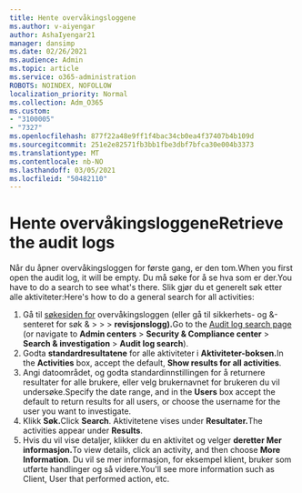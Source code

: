 ```yaml
---
title: Hente overvåkingsloggene
ms.author: v-aiyengar
author: AshaIyengar21
manager: dansimp
ms.date: 02/26/2021
ms.audience: Admin
ms.topic: article
ms.service: o365-administration
ROBOTS: NOINDEX, NOFOLLOW
localization_priority: Normal
ms.collection: Adm_O365
ms.custom:
- "3100005"
- "7327"
ms.openlocfilehash: 877f22a48e9ff1f4bac34cb0ea4f37407b4b109d
ms.sourcegitcommit: 251e2e82571fb3bb1fbe3dbf7bfca30e004b3373
ms.translationtype: MT
ms.contentlocale: nb-NO
ms.lasthandoff: 03/05/2021
ms.locfileid: "50482110"
---
```

# <a name="retrieve-the-audit-logs"></a><span data-ttu-id="94403-102">Hente overvåkingsloggene</span><span class="sxs-lookup"><span data-stu-id="94403-102">Retrieve the audit logs</span></span>

<span data-ttu-id="94403-103">Når du åpner overvåkingsloggen for første gang, er den tom.</span><span class="sxs-lookup"><span data-stu-id="94403-103">When you first open the audit log, it will be empty.</span></span> <span data-ttu-id="94403-104">Du må søke for å se hva som er der.</span><span class="sxs-lookup"><span data-stu-id="94403-104">You have to do a search to see what's there.</span></span> <span data-ttu-id="94403-105">Slik gjør du et generelt søk etter alle aktiviteter:</span><span class="sxs-lookup"><span data-stu-id="94403-105">Here's how to do a general search for all activities:</span></span>

1. <span data-ttu-id="94403-106">Gå til [søkesiden for](https://protection.office.com/#/unifiedauditlog) overvåkingsloggen (eller gå til sikkerhets- og &-senteret for søk &   >    >    >  **revisjonslogg).**</span><span class="sxs-lookup"><span data-stu-id="94403-106">Go to the [Audit log search page](https://protection.office.com/#/unifiedauditlog) (or navigate to  **Admin centers** > **Security & Compliance center** > **Search & investigation** > **Audit log search**).</span></span>
1. <span data-ttu-id="94403-107">Godta **standardresultatene** for alle aktiviteter i **Aktiviteter-boksen.**</span><span class="sxs-lookup"><span data-stu-id="94403-107">In the **Activities** box, accept the default, **Show results for all activities**.</span></span>
1. <span data-ttu-id="94403-108">Angi datoområdet, og  godta standardinnstillingen for å returnere resultater for alle brukere, eller velg brukernavnet for brukeren du vil undersøke.</span><span class="sxs-lookup"><span data-stu-id="94403-108">Specify the date range, and in the **Users** box accept the default to return results for all users, or choose the username for the user you want to investigate.</span></span>
1. <span data-ttu-id="94403-109">Klikk **Søk.**</span><span class="sxs-lookup"><span data-stu-id="94403-109">Click **Search**.</span></span> <span data-ttu-id="94403-110">Aktivitetene vises under **Resultater.**</span><span class="sxs-lookup"><span data-stu-id="94403-110">The activities appear under **Results**.</span></span>
1. <span data-ttu-id="94403-111">Hvis du vil vise detaljer, klikker du en aktivitet og velger **deretter Mer informasjon.**</span><span class="sxs-lookup"><span data-stu-id="94403-111">To view details, click an activity, and then choose **More Information**.</span></span> <span data-ttu-id="94403-112">Du vil se mer informasjon, for eksempel klient, bruker som utførte handlinger og så videre.</span><span class="sxs-lookup"><span data-stu-id="94403-112">You'll see more information such as Client, User that performed action, etc.</span></span>

